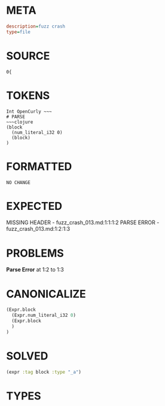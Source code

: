 # META
~~~ini
description=fuzz crash
type=file
~~~
# SOURCE
~~~roc
0{
~~~
# TOKENS
~~~text
Int OpenCurly ~~~
# PARSE
~~~clojure
(block
  (num_literal_i32 0)
  (block)
)
~~~
# FORMATTED
~~~roc
NO CHANGE
~~~
# EXPECTED
MISSING HEADER - fuzz_crash_013.md:1:1:1:2
PARSE ERROR - fuzz_crash_013.md:1:2:1:3
# PROBLEMS
**Parse Error**
at 1:2 to 1:3

# CANONICALIZE
~~~clojure
(Expr.block
  (Expr.num_literal_i32 0)
  (Expr.block
  )
)
~~~
# SOLVED
~~~clojure
(expr :tag block :type "_a")
~~~
# TYPES
~~~roc
~~~

